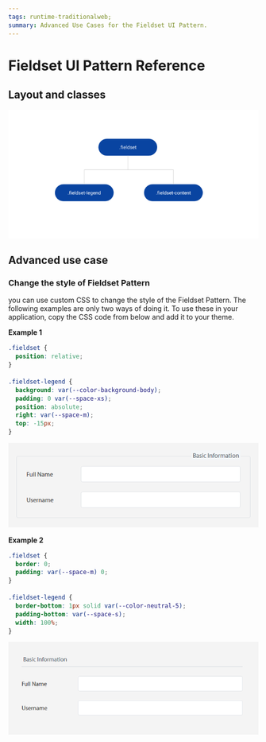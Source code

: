 ```yaml
---
tags: runtime-traditionalweb; 
summary: Advanced Use Cases for the Fieldset UI Pattern.
---
```


# Fieldset UI Pattern Reference

## Layout and classes

![](<images/fieldset-image-2.png>)

## Advanced use case

### Change the style of Fieldset Pattern

you can use custom CSS to change the style of the Fieldset Pattern. The following examples are only two ways of doing it. To use these in your application, copy the CSS code from below and add it to your theme.

**Example 1**

```css
.fieldset {
  position: relative;
}

.fieldset-legend {
  background: var(--color-background-body);
  padding: 0 var(--space-xs);
  position: absolute;
  right: var(--space-m);
  top: -15px;
}
```
![](<images/fieldset-image-3.png>)

**Example 2**

```css
.fieldset {
  border: 0;
  padding: var(--space-m) 0;
}

.fieldset-legend {
  border-bottom: 1px solid var(--color-neutral-5);
  padding-bottom: var(--space-s);
  width: 100%;
}
```
![](<images/fieldset-image-4.png>)
